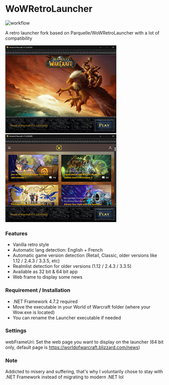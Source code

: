 # WoWRetroLauncher
![workflow](https://github.com/valsan-azerty-boi/WoWRetroLauncher/actions/workflows/main.yml/badge.svg)

A retro launcher fork based on Parquelle/WoWRetroLauncher with a lot of compatibility

![image](docs/Launcher32.png) ![image](docs/Launcher64.png)

### Features
- Vanilla retro style
- Automatic lang detection: English + French
- Automatic game version detection (Retail, Classic, older versions like 1.12 / 2.4.3 / 3.3.5, etc)
- Realmlist detection for older versions (1.12 / 2.4.3 / 3.3.5)
- Available as 32 bit & 64 bit app
- Web frame to display some news

### Requirement / Installation
- .NET Framework 4.7.2 required
- Move the executable in your World of Warcraft folder (where your Wow.exe is located)
- You can rename the Launcher executable if needed

### Settings
webFrameUri: Set the web page you want to display on the launcher (64 bit only, default page is https://worldofwarcraft.blizzard.com/news)

### Note
Addicted to misery and suffering, that's why I voluntarily chose to stay with .NET Framework instead of migrating to modern .NET lol
